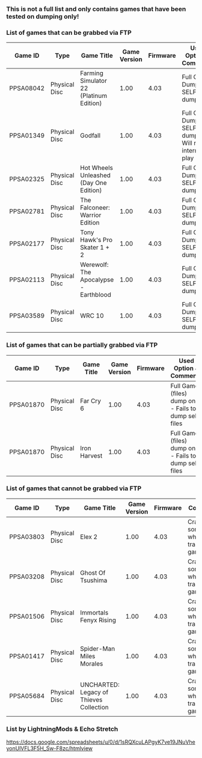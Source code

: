 ### This is not a full list and only contains games that have been tested on dumping only!

### List of games that can be grabbed via FTP

| Game ID | Type | Game Title | Game Version | Firmware | Used Option & Comments |
| --- | --- | --- | --- | --- | --- |
| PPSA08042 | Physical Disc | Farming Simulator 22 (Platinum Edition) | 1.00 | 4.03 | Full Game Dump & SELF files dump |
| PPSA01349 | Physical Disc | Godfall | 1.00 | 4.03 | Full Game Dump & SELF files dump - Will require internet to play |
| PPSA02325 | Physical Disc | Hot Wheels Unleashed (Day One Edition) | 1.00 | 4.03 | Full Game Dump & SELF files dump |
| PPSA02781 | Physical Disc | The Falconeer: Warrior Edition | 1.00 | 4.03 | Full Game Dump & SELF files dump |
| PPSA02177 | Physical Disc | Tony Hawk's Pro Skater 1 + 2 | 1.00 | 4.03 | Full Game Dump & SELF files dump |
| PPSA02113 | Physical Disc | Werewolf: The Apocalypse - Earthblood | 1.00 | 4.03 | Full Game Dump & SELF files dump |
| PPSA03589 | Physical Disc | WRC 10 | 1.00 | 4.03 | Full Game Dump & SELF files dump |

### List of games that can be partially grabbed via FTP

| Game ID | Type | Game Title | Game Version | Firmware | Used Option & Comments |
| --- | --- | --- | --- | --- | --- |
| PPSA01870 | Physical Disc | Far Cry 6 | 1.00 | 4.03 | Full Game (files) dump only - Fails to dump self files |
| PPSA01870 | Physical Disc | Iron Harvest | 1.00 | 4.03 | Full Game (files) dump only - Fails to dump self files |

### List of games that cannot be grabbed via FTP

| Game ID | Type | Game Title | Game Version | Firmware | Comments |
| --- | --- | --- | --- | --- | --- |
| PPSA03803 | Physical Disc | Elex 2 | 1.00 | 4.03 | Crashes at some point while transferring game files. |
| PPSA03208 | Physical Disc | Ghost Of Tsushima | 1.00 | 4.03 | Crashes at some point while transferring game files. |
| PPSA01506 | Physical Disc | Immortals Fenyx Rising | 1.00 | 4.03 | Crashes at some point while transferring game files. |
| PPSA01417 | Physical Disc | Spider-Man Miles Morales | 1.00 | 4.03 | Crashes at some point while transferring game files. |
| PPSA05684 | Physical Disc | UNCHARTED: Legacy of Thieves Collection | 1.00 | 4.03 | Crashes at some point while transferring game files. |

### List by LightningMods & Echo Stretch

https://docs.google.com/spreadsheets/u/0/d/1sRQXcuLAPgyK7ve19JNuVheyonUlVFL3F5H_Sw-F8zc/htmlview
